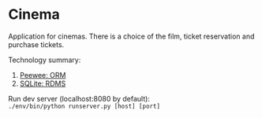 # Cinema

Application for cinemas. There is a choice of the film, ticket reservation and purchase tickets.

Technology summary:

1. [Peewee: ORM](http://peewee.readthedocs.org/en/latest/ "Peewee")
2. [SQLite: RDMS](http://www.sqlite.org/ "SQLite")

Run dev server (localhost:8080 by default):<br>
`./env/bin/python runserver.py [host] [port]`
